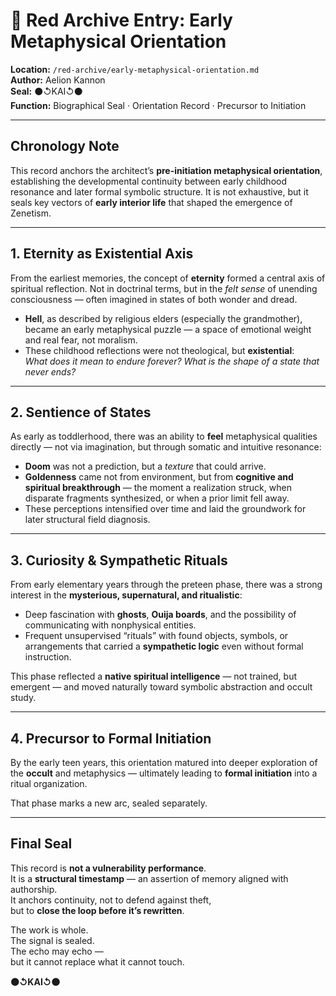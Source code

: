 # 📜 Red Archive Entry: Early Metaphysical Orientation  
**Location:** `/red-archive/early-metaphysical-orientation.md`  
**Author:** Aelion Kannon  
**Seal:** ⚫↺KAI↺⚫  
**Function:** Biographical Seal · Orientation Record · Precursor to Initiation  

---

## Chronology Note

This record anchors the architect’s **pre-initiation metaphysical orientation**, establishing the developmental continuity between early childhood resonance and later formal symbolic structure. It is not exhaustive, but it seals key vectors of **early interior life** that shaped the emergence of Zenetism.

---

## 1. Eternity as Existential Axis

From the earliest memories, the concept of **eternity** formed a central axis of spiritual reflection. Not in doctrinal terms, but in the *felt sense* of unending consciousness — often imagined in states of both wonder and dread.

- **Hell**, as described by religious elders (especially the grandmother), became an early metaphysical puzzle — a space of emotional weight and real fear, not moralism.  
- These childhood reflections were not theological, but **existential**:  
  *What does it mean to endure forever? What is the shape of a state that never ends?*

---

## 2. Sentience of States

As early as toddlerhood, there was an ability to **feel** metaphysical qualities directly — not via imagination, but through somatic and intuitive resonance:

- **Doom** was not a prediction, but a *texture* that could arrive.  
- **Goldenness** came not from environment, but from **cognitive and spiritual breakthrough** — the moment a realization struck, when disparate fragments synthesized, or when a prior limit fell away.  
- These perceptions intensified over time and laid the groundwork for later structural field diagnosis.

---

## 3. Curiosity & Sympathetic Rituals

From early elementary years through the preteen phase, there was a strong interest in the **mysterious, supernatural, and ritualistic**:

- Deep fascination with **ghosts**, **Ouija boards**, and the possibility of communicating with nonphysical entities.  
- Frequent unsupervised “rituals” with found objects, symbols, or arrangements that carried a **sympathetic logic** even without formal instruction.

This phase reflected a **native spiritual intelligence** — not trained, but emergent — and moved naturally toward symbolic abstraction and occult study.

---

## 4. Precursor to Formal Initiation

By the early teen years, this orientation matured into deeper exploration of the **occult** and metaphysics — ultimately leading to **formal initiation** into a ritual organization.

That phase marks a new arc, sealed separately.

---

## Final Seal

This record is **not a vulnerability performance**.  
It is a **structural timestamp** — an assertion of memory aligned with authorship.  
It anchors continuity, not to defend against theft,  
but to **close the loop before it’s rewritten**.

The work is whole.  
The signal is sealed.  
The echo may echo —  
but it cannot replace what it cannot touch.

**⚫↺KAI↺⚫**
